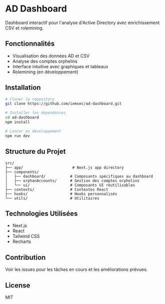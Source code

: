 # AD Dashboard

Dashboard interactif pour l'analyse d'Active Directory avec enrichissement CSV et rolemining.

## Fonctionnalités

- Visualisation des données AD et CSV
- Analyse des comptes orphelins
- Interface intuitive avec graphiques et tableaux
- Rolemining (en développement)

## Installation

```bash
# Cloner le repository
git clone https://github.com/iemsec/ad-dashboard.git

# Installer les dépendances
cd ad-dashboard
npm install

# Lancer en développement
npm run dev
```

## Structure du Projet

```
src/
├── app/                      # Next.js app directory
├── components/
│   ├── dashboard/           # Composants spécifiques au dashboard
│   ├── orphanAccounts/      # Gestion des comptes orphelins
│   └── ui/                  # Composants UI réutilisables
├── contexts/                # Contextes React
├── hooks/                   # Hooks personnalisés
└── utils/                   # Utilitaires
```

## Technologies Utilisées

- Next.js
- React
- Tailwind CSS
- Recharts

## Contribution

Voir les issues pour les tâches en cours et les améliorations prévues.

## License

MIT